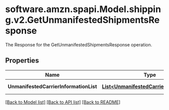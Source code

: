 # software.amzn.spapi.Model.shipping.v2.GetUnmanifestedShipmentsResponse
The Response  for the GetUnmanifestedShipmentsResponse operation.

## Properties

Name | Type | Description | Notes
------------ | ------------- | ------------- | -------------
**UnmanifestedCarrierInformationList** | [**List&lt;UnmanifestedCarrierInformation&gt;**](UnmanifestedCarrierInformation.md) | A list of UnmanifestedCarrierInformation | [optional] 

[[Back to Model list]](../README.md#documentation-for-models) [[Back to API list]](../README.md#documentation-for-api-endpoints) [[Back to README]](../README.md)

